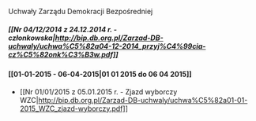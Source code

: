 Uchwały Zarządu Demokracji Bezpośredniej 

##### [[Nr 04/12/2014 z 24.12.2014 r. - członkowska|http://bip.db.org.pl/Zarzad-DB-uchwaly/uchwa%C5%82a04-12-2014_przyj%C4%99cia-cz%C5%82onk%C3%B3w.pdf]]

#### [[01-01-2015 - 06-04-2015|01 01 2015 do 06 04 2015]]

* [[Nr 01/01/2015 z 05.01.2015 r. - Zjazd wyborczy WZC|http://bip.db.org.pl/Zarzad-DB-uchwaly/uchwa%C5%82a01-01-2015_WZC_zjazd-wyborczy.pdf]]